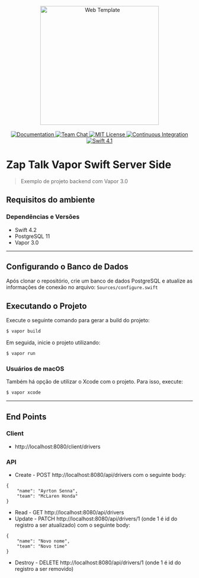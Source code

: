 <p align="center">
    <img src="https://user-images.githubusercontent.com/1342803/43869499-ce6ce122-9b40-11e8-8894-e0c48eabf270.png" width="320" alt="Web Template">
    <br>
    <br>
    <a href="http://docs.vapor.codes/3.0/">
        <img src="http://img.shields.io/badge/read_the-docs-2196f3.svg" alt="Documentation">
    </a>
    <a href="https://discord.gg/vapor">
        <img src="https://img.shields.io/discord/431917998102675485.svg" alt="Team Chat">
    </a>
    <a href="LICENSE">
        <img src="http://img.shields.io/badge/license-MIT-brightgreen.svg" alt="MIT License">
    </a>
    <a href="https://circleci.com/gh/vapor/web-template">
        <img src="https://circleci.com/gh/vapor/web-template.svg?style=shield" alt="Continuous Integration">
    </a>
    <a href="https://swift.org">
        <img src="http://img.shields.io/badge/swift-4.1-brightgreen.svg" alt="Swift 4.1">
    </a>
</p>

# Zap Talk Vapor Swift Server Side
> Exemplo de projeto backend com Vapor 3.0

## Requisitos do ambiente

### Dependências e Versões
* Swift 4.2
* PostgreSQL 11
* Vapor 3.0

----

## Configurando o Banco de Dados
Após clonar o repositório, crie um banco de dados PostgreSQL e atualize as informações de conexão no arquivo: `Sources/configure.swift`

## Executando o Projeto
Execute o seguinte comando para gerar a build do projeto:
```sh
$ vapor build
```

Em seguida, inicie o projeto utilizando:
```sh
$ vapor run
```

### Usuários de macOS
Também há opção de utilizar o Xcode com o projeto. Para isso, execute:
```sh
$ vapor xcode
```

----

## End Points

### Client
* http://localhost:8080/client/drivers

### API
* Create - POST http://localhost:8080/api/drivers
com o seguinte body:
```
{
    "name": "Ayrton Senna",
    "team": "McLaren Honda"
}
```

* Read - GET http://localhost:8080/api/drivers
* Update - PATCH http://localhost:8080/api/drivers/1 (onde 1 é id do registro a ser atualizado)
com o seguinte body:
```
{
    "name": "Novo nome",
    "team": "Novo time"
}
```
* Destroy - DELETE http://localhost:8080/api/drivers/1 (onde 1 é id do registro a ser removido)
